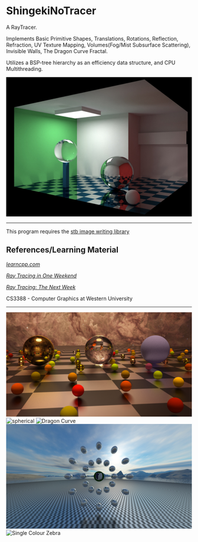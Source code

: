 # ShingekiNoTracer
A RayTracer. 

Implements Basic Primitive Shapes, Translations, Rotations, Reflection, Refraction, UV Texture Mapping, Volumes(Fog/Mist Subsurface Scattering), Invisible Walls, The Dragon Curve Fractal.

Utilizes a BSP-tree hierarchy as an efficiency data structure, and CPU Multithreading. 

![blue](Renders/BlueChecker4000Samples_Denoised.jpg)

---

This program requires the [stb image writing library](https://github.com/nothings/stb)

## References/Learning Material

[_learncpp.com_](https://www.learncpp.com/)

[_Ray Tracing in One Weekend_](https://raytracing.github.io/books/RayTracingInOneWeekend.html)

[_Ray Tracing: The Next Week_](https://raytracing.github.io/books/RayTracingTheNextWeek.html)

CS3388 - Computer Graphics at Western University

---

![space](Renders/SpaceSphereNonMove.png)
![spherical](Renders/SpaceSpheresMove.gif)
![Dragon Curve](Renders/DragonCurve.png)
![rumbling](Renders/Sasageyo.png)
![Single Colour Zebra](Renders/SingleColourZebra.gif)
